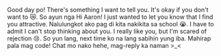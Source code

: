 <!DOCTYPE html>
<html lang="en">
<head>
    <meta charset="UTF-8">
    <meta name="viewport" content="width=device-width, initial-scale=1.0">
    <link rel="stylesheet" href="styles.css">
    <title>Confession to Aaron</title>
</head>
<body>
    <div class="confession-container">
        <p class="confession">
            Good day po! There's something I want to tell you. It's okay if you don't want to <span class="emoji">😿</span>. 
            So ayun nga Hi Aaron! I just wanted to let you know that I find you attractive. Nalulungkot ako pag di kita nakikita sa school <span class="emoji">😭</span>. 
            I have to admit I can't stop thinking about you. I really like you, but I'm scared of rejection <span class="emoji">😢</span>. 
            So yun lang, next time ko na lang sabihin yung iba. Mahirap pala mag code! Chat mo nako hehe, mag-reply ka naman <span class="emoji">>_<</span>
        </p>
    </div>
</body>
</html>
